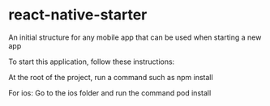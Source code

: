 # react-native-starter

An initial structure for any mobile app that can be used when starting a new app

To start this application, follow these instructions:

At the root of the project, run a command such as npm install

For ios: Go to the ios folder and run the command pod install
